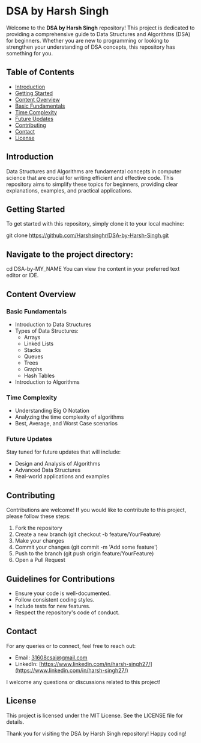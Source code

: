 # DSA by Harsh Singh

Welcome to the **DSA by Harsh Singh** repository! This project is dedicated to providing a comprehensive guide to Data Structures and Algorithms (DSA) for beginners. Whether you are new to programming or looking to strengthen your understanding of DSA concepts, this repository has something for you.

## Table of Contents

- [Introduction](#introduction)
- [Getting Started](#getting-started)
- [Content Overview](#content-overview)
- [Basic Fundamentals](#basic-fundamentals)
- [Time Complexity](#time-complexity)
- [Future Updates](#future-updates)
- [Contributing](#contributing)
- [Contact](#contact)
- [License](#license)

## Introduction

Data Structures and Algorithms are fundamental concepts in computer science that are crucial for writing efficient and effective code. This repository aims to simplify these topics for beginners, providing clear explanations, examples, and practical applications.

## Getting Started

To get started with this repository, simply clone it to your local machine:


git clone https://github.com/Harshsinghr/DSA-by-Harsh-Singh.git

## Navigate to the project directory:

cd DSA-by-MY_NAME
You can view the content in your preferred text editor or IDE.

## Content Overview

### Basic Fundamentals
- Introduction to Data Structures
- Types of Data Structures:
    - Arrays
    - Linked Lists
    - Stacks
    - Queues
    - Trees
    - Graphs
    - Hash Tables
- Introduction to Algorithms

### Time Complexity
- Understanding Big O Notation
- Analyzing the time complexity of algorithms
- Best, Average, and Worst Case scenarios

### Future Updates
Stay tuned for future updates that will include:

- Design and Analysis of Algorithms
- Advanced Data Structures
- Real-world applications and examples

## Contributing

Contributions are welcome! If you would like to contribute to this project, please follow these steps:

1. Fork the repository
2. Create a new branch (git checkout -b feature/YourFeature)
3. Make your changes
4. Commit your changes (git commit -m 'Add some feature')
5. Push to the branch (git push origin feature/YourFeature)
6. Open a Pull Request

## Guidelines for Contributions
- Ensure your code is well-documented.
- Follow consistent coding styles.
- Include tests for new features.
- Respect the repository's code of conduct.

## Contact
For any queries or to connect, feel free to reach out:

- Email: 31608csai@gmail.com
- LinkedIn: [https://www.linkedin.com/in/harsh-singh27/](https://www.linkedin.com/in/harsh-singh27/)

I welcome any questions or discussions related to this project!

## License
This project is licensed under the MIT License. See the LICENSE file for details.


Thank you for visiting the DSA by Harsh Singh repository! Happy coding!
